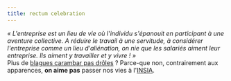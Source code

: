```yaml
---
title: rectum celebration
---
```


_« L'entreprise est un lieu de vie où l'individu s'épanouit en participant à
une aventure collective. A réduire le travail à une servitude, à considérer
l'entreprise comme un lieu d'aliénation, on nie que les salariés aiment leur
entreprise. Ils aiment y travailler et y vivre ! »_  
Plus de [blagues carambar pas drôles](http://www.jaimemaboite.com) ? Parce-que
non, contrairement aux apparences, **on aime pas** passer nos vies à
l'[INSIA](http://www.insia.org).

